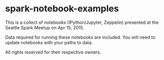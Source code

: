 # spark-notebook-examples

This is a collect of notebooks (IPython/Jupyter, Zeppelin) presented at the Seattle Spark Meetup on Apr 15, 2015.

Data required for running these notebooks are included. You will need to update notebooks with your paths to data.



All rights reserved for their respective owners.
